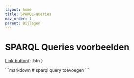 ```yaml
---
layout: home
title: SPARQL-Queries
nav_order: 1
parent: Bijlagen
---
```


# SPARQL Queries voorbeelden

<div class="code-example" markdown="1">

<div class="code-example" markdown="1">

[Link button](https://data.cultureelerfgoed.nl/PoolParty/sparql/term/id/cht){: .btn }

</div>
```markdown
# sparql query toevoegen
```
